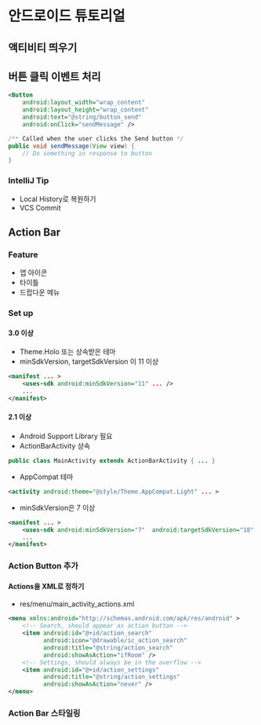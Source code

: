 # 안드로이드 튜토리얼

## 액티비티 띄우기

## 버튼 클릭 이벤트 처리
```xml
<Button
    android:layout_width="wrap_content"
    android:layout_height="wrap_content"
    android:text="@string/button_send"
    android:onClick="sendMessage" />
```


```java
/** Called when the user clicks the Send button */
public void sendMessage(View view) {
    // Do something in response to button
}
```


### IntelliJ Tip
- Local History로 복원하기
- VCS Commit


## Action Bar

### Feature
- 앱 아이콘
- 타이틀
- 드랍다운 메뉴

### Set up
#### 3.0 이상
- Theme.Holo 또는 상속받은 테마
- minSdkVersion, targetSdkVersion 이 11 이상
```xml
<manifest ... >
    <uses-sdk android:minSdkVersion="11" ... />
    ...
</manifest>
```

#### 2.1 이상
- Android Support Library 필요
- ActionBarActivity 상속
```java
public class MainActivity extends ActionBarActivity { ... }
```
- AppCompat 테마
```xml
<activity android:theme="@style/Theme.AppCompat.Light" ... >
```
- minSdkVersion은 7 이상
```xml
<manifest ... >
    <uses-sdk android:minSdkVersion="7"  android:targetSdkVersion="18" />
    ...
</manifest>
```

### Action Button 추가

#### Actions을 XML로 정하기
- res/menu/main_activity_actions.xml
```xml
<menu xmlns:android="http://schemas.android.com/apk/res/android" >
    <!-- Search, should appear as action button -->
    <item android:id="@+id/action_search"
          android:icon="@drawable/ic_action_search"
          android:title="@string/action_search"
          android:showAsAction="ifRoom" />
    <!-- Settings, should always be in the overflow -->
    <item android:id="@+id/action_settings"
          android:title="@string/action_settings"
          android:showAsAction="never" />
</menu>
```

### Action Bar 스타일링













